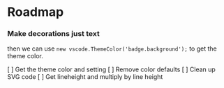 # Roadmap

### Make decorations just text
then we can use  `new vscode.ThemeColor('badge.background');` to get the theme color.

[ ] Get the theme color and setting
[ ] Remove color defaults
[ ] Clean up SVG code
[ ] Get lineheight and multiply by line height
